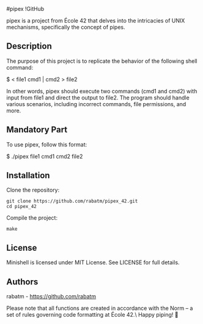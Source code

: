 #pipex
!GitHub

pipex is a project from École 42 that delves into the intricacies of UNIX mechanisms, specifically the concept of pipes.

## Description
The purpose of this project is to replicate the behavior of the following shell command:

$ < file1 cmd1 | cmd2 > file2

In other words, pipex should execute two commands (cmd1 and cmd2) with input from file1 and direct the output to file2. The program should handle various scenarios, including incorrect commands, file permissions, and more.

## Mandatory Part
To use pipex, follow this format:

$ ./pipex file1 cmd1 cmd2 file2

## Installation

Clone the repository:
```
git clone https://github.com/rabatm/pipex_42.git
cd pipex_42
```

Compile the project:
```
make
```

## License
Minishell is licensed under MIT License. See LICENSE for full details.

## Authors
rabatm - https://github.com/rabatm

Please note that all functions are created in accordance with the Norm – a set of rules governing code formatting at École 42.\ Happy piping! 🚀
